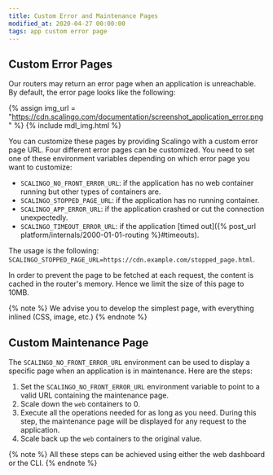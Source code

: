 ```yaml
---
title: Custom Error and Maintenance Pages
modified_at: 2020-04-27 00:00:00
tags: app custom error page
---
```


## Custom Error Pages

Our routers may return an error page when an application is unreachable. By
default, the error page looks like the following:

{% assign img_url = "https://cdn.scalingo.com/documentation/screenshot_application_error.png" %}
{% include mdl_img.html %}

You can customize these pages by providing Scalingo with a custom error page
URL. Four different error pages can be customized. You need to set one of these
environment variables depending on which error page you want to customize:

- `SCALINGO_NO_FRONT_ERROR_URL`: if the application has no web container running
    but other types of containers are.
- `SCALINGO_STOPPED_PAGE_URL`: if the application has no running container.
- `SCALINGO_APP_ERROR_URL`: if the application crashed or cut the connection
    unexpectedly.
- `SCALINGO_TIMEOUT_ERROR_URL`: if the application [timed out]({% post_url
    platform/internals/2000-01-01-routing %}#timeouts).

The usage is the following:
`SCALINGO_STOPPED_PAGE_URL=https://cdn.example.com/stopped_page.html`.

In order to prevent the page to be fetched at each request, the content is
cached in the router's memory. Hence we limit the size of this page to 10MB.

{% note %}
We advise you to develop the simplest page, with everything inlined (CSS, image,
etc.)
{% endnote %}

## Custom Maintenance Page

The `SCALINGO_NO_FRONT_ERROR_URL` environment can be used to display a specific
page when an application is in maintenance. Here are the steps:

1. Set the `SCALINGO_NO_FRONT_ERROR_URL` environment variable to point to a
   valid URL containing the maintenance page.
2. Scale down the `web` containers to 0.
3. Execute all the operations needed for as long as you need. During this
   step, the maintenance page will be displayed for any request to the
   application.
4. Scale back up the `web` containers to the original value.

{% note %}
All these steps can be achieved using either the web dashboard or the CLI.
{% endnote %}
